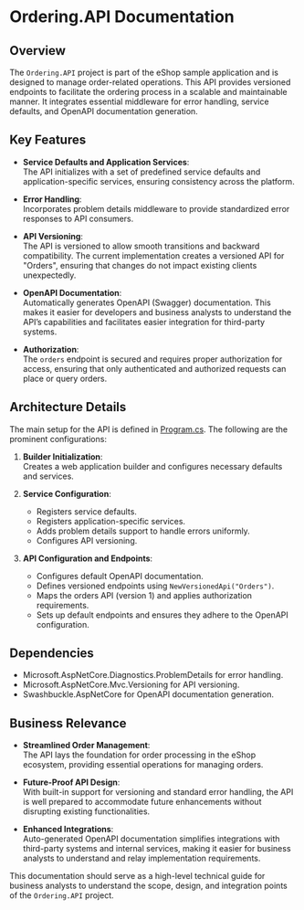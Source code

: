 # Ordering.API Documentation

## Overview

The `Ordering.API` project is part of the eShop sample application and is designed to manage order-related operations. This API provides versioned endpoints to facilitate the ordering process in a scalable and maintainable manner. It integrates essential middleware for error handling, service defaults, and OpenAPI documentation generation.

## Key Features

- **Service Defaults and Application Services**:  
  The API initializes with a set of predefined service defaults and application-specific services, ensuring consistency across the platform.

- **Error Handling**:  
  Incorporates problem details middleware to provide standardized error responses to API consumers.

- **API Versioning**:  
  The API is versioned to allow smooth transitions and backward compatibility. The current implementation creates a versioned API for "Orders", ensuring that changes do not impact existing clients unexpectedly.

- **OpenAPI Documentation**:  
  Automatically generates OpenAPI (Swagger) documentation. This makes it easier for developers and business analysts to understand the API’s capabilities and facilitates easier integration for third-party systems.

- **Authorization**:  
  The `orders` endpoint is secured and requires proper authorization for access, ensuring that only authenticated and authorized requests can place or query orders.

## Architecture Details

The main setup for the API is defined in [Program.cs](samples/eShop/src/Ordering.API/Program.cs). The following are the prominent configurations:

1. **Builder Initialization**:  
   Creates a web application builder and configures necessary defaults and services.

2. **Service Configuration**:  
   - Registers service defaults.
   - Registers application-specific services.
   - Adds problem details support to handle errors uniformly.
   - Configures API versioning.

3. **API Configuration and Endpoints**:  
   - Configures default OpenAPI documentation.
   - Defines versioned endpoints using `NewVersionedApi("Orders")`.
   - Maps the orders API (version 1) and applies authorization requirements.
   - Sets up default endpoints and ensures they adhere to the OpenAPI configuration.

## Dependencies

- Microsoft.AspNetCore.Diagnostics.ProblemDetails for error handling.
- Microsoft.AspNetCore.Mvc.Versioning for API versioning.
- Swashbuckle.AspNetCore for OpenAPI documentation generation.

## Business Relevance

- **Streamlined Order Management**:  
  The API lays the foundation for order processing in the eShop ecosystem, providing essential operations for managing orders.

- **Future-Proof API Design**:  
  With built-in support for versioning and standard error handling, the API is well prepared to accommodate future enhancements without disrupting existing functionalities.

- **Enhanced Integrations**:  
  Auto-generated OpenAPI documentation simplifies integrations with third-party systems and internal services, making it easier for business analysts to understand and relay implementation requirements.

This documentation should serve as a high-level technical guide for business analysts to understand the scope, design, and integration points of the `Ordering.API` project.
